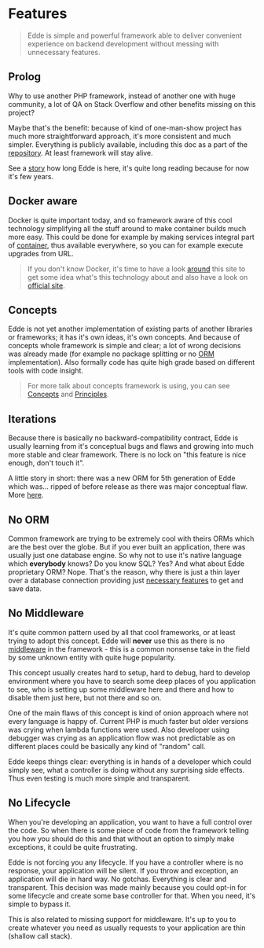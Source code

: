 # Features

> Edde is simple and powerful framework able to deliver convenient experience on backend development without messing with
unnecessary features. 

## Prolog

Why to use another PHP framework, instead of another one with huge community, a lot of QA on Stack Overflow and
other benefits missing on this project?

Maybe that's the benefit: because of kind of one-man-show project has much more straightforward approach, it's
more consistent and much simpler. Everything is publicly available, including this doc as a part of the
[repository](https://github.com/edde-framework/edde/tree/master/docs). At least framework will stay alive.

See a [story](/story) how long Edde is here, it's quite long reading because for now it's few years.

## Docker aware

Docker is quite important today, and so framework aware of this cool technology simplifying all the stuff around to
make container builds much more easy. This could be done for example by making services integral part of
[container](/components/container), thus available everywhere, so you can for example execute upgrades from URL.

> If you don't know Docker, it's time to have a look [around](/getting-started/index) this site to get some idea
what's this technology about and also have a look on [official site](https://docs.docker.com/).   

## Concepts

Edde is not yet another implementation of existing parts of another libraries or frameworks; it has it's own ideas,
it's own concepts. And because of concepts whole framework is simple and clear; a lot of wrong decisions was
already made (for example no package splitting or no [ORM](/components/orm) implementation). Also formally code
has quite high grade based on different tools with code insight.

> For more talk about concepts framework is using, you can see [Concepts](/ideas) and [Principles](/principles).

## Iterations

Because there is basically no backward-compatibility contract, Edde is usually learning from it's conceptual
bugs and flaws and growing into much more stable and clear framework. There is no lock on "this feature is 
nice enough, don't touch it".

A little story in short: there was a new ORM for 5th generation of Edde which was... ripped of before release
as there was major conceptual flaw. More [here](/components/orm).

## No ORM

Common framework are trying to be extremely cool with theirs ORMs which are the best over the globe. But if you ever
built an application, there was usually just one database engine. So why not to use it's native language which
**everybody** knows? Do you know SQL? Yes? And what about Edde proprietary ORM? Nope. That's the reason, why 
there is just a thin layer over a database connection providing just [necessary features](/components/storage) to
get and save data.

## No Middleware

It's quite common pattern used by all that cool frameworks, or at least trying to adopt this concept. Edde will
**never** use this as there is no [middleware](https://en.wikipedia.org/wiki/Middleware) in the framework - this
is a common nonsense take in the field by some unknown entity with quite huge popularity.

This concept usually creates hard to setup, hard to debug, hard to develop environment where you have to search
some deep places of you application to see, who is setting up some middleware here and there and how to disable
them just here, but not there and so on.

One of the main flaws of this concept is kind of onion approach where not every language is happy of. Current PHP
is much faster but older versions was crying when lambda functions were used. Also developer using debugger was
crying as an application flow was not predictable as on different places could be basically any kind of "random"
call.

Edde keeps things clear: everything is in hands of a developer which could simply see, what a controller is doing
without any surprising side effects. Thus even testing is much more simple and transparent.  

## No Lifecycle

When you're developing an application, you want to have a full control over the code. So when there is some piece
of code from the framework telling you how you should do this and that without an option to simply make exceptions,
it could be quite frustrating.

Edde is not forcing you any lifecycle. If you have a controller where is no response, your application will be silent.
If you throw and exception, an application will die in hard way. No gotchas. Everything is clear and transparent.
This decision was made mainly because you could opt-in for some lifecycle and create some base controller for that.
When you need, it's simple to bypass it.

This is also related to missing support for middleware. It's up to you to create whatever you need as usually requests
to your application are thin (shallow call stack). 
